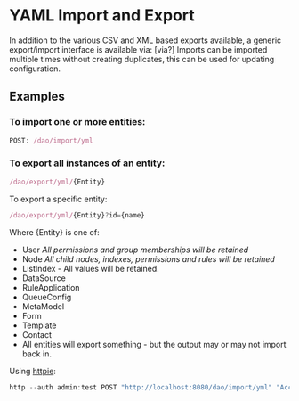 # YAML Import and Export

In addition to the various CSV and XML based exports available, a generic export/import interface is available via:
[via?]
Imports can be imported multiple times without creating duplicates, this can be used for updating configuration.

## Examples

### To import one or more entities:

```javascript
POST: /dao/import/yml
```

### To export all instances of an entity: 

```javascript
/dao/export/yml/{Entity}
```

To export a specific entity:

```javascript
/dao/export/yml/{Entity}?id={name}
```

Where {Entity} is one of:  

*  User *All permissions and group memberships will be retained*
*  Node *All child nodes, indexes, permissions and rules will be retained*  
*  ListIndex - All values will be retained.  
*  DataSource  
*  RuleApplication  
*  QueueConfig
*  MetaModel
*  Form  
*  Template
*  Contact  
*  All entities will export something - but the output may or may not import back in.  

Using [httpie](https://github.com/jkbrzt/httpie):  

```javascript
http --auth admin:test POST "http://localhost:8080/dao/import/yml" "Accept:*" < ~/test.yml
```
